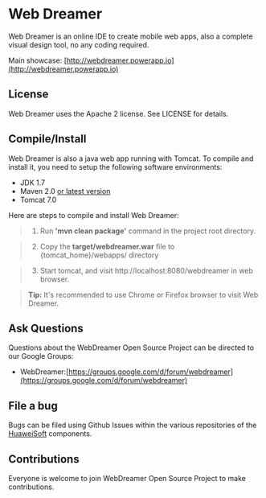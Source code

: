 # Web Dreamer

Web Dreamer is an online IDE to create mobile web apps, also a complete visual design tool, no any coding required.

Main showcase: [http://webdreamer.powerapp.io](http://webdreamer.powerapp.io)

## License

Web Dreamer uses the Apache 2 license. See LICENSE for details.

## Compile/Install
Web Dreamer is also a java web app running with Tomcat. To compile and install it, you need to setup the following software environments:

 - JDK 1.7
 - Maven 2.0 [or latest version](http://maven.apache.org/)
 - Tomcat 7.0

Here are steps to compile and install Web Dreamer:

> 1. Run **'mvn clean package'** command in the project root directory.

> 2. Copy the **target/webdreamer.war** file to {tomcat_home}/webapps/ directory

> 3. Start tomcat, and visit http://localhost:8080/webdreamer in web browser.

> **Tip:** It's recommended to use Chrome or Firefox browser to visit Web Dreamer.



## Ask Questions

Questions about the WebDreamer Open Source Project can be directed to our Google Groups:

* WebDreamer:[https://groups.google.com/d/forum/webdreamer](https://groups.google.com/d/forum/webdreamer)

## File a bug

Bugs can be filed using Github Issues within the various repositories of the [HuaweiSoft](http://github.com/HuaweiSoft) components.

## Contributions

Everyone is welcome to join WebDreamer Open Source Project to make contributions.